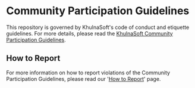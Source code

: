 # Community Participation Guidelines

This repository is governed by KhulnaSoft's code of conduct and etiquette guidelines. 
For more details, please read the
[KhulnaSoft Community Participation Guidelines](https://www.khulnasoft.com/about/governance/policies/participation/). 

## How to Report
For more information on how to report violations of the Community Participation Guidelines, please read our '[How to Report](https://www.khulnasoft.com/about/governance/policies/participation/reporting/)' page.

<!--
## Project Specific Etiquette

In some cases, there will be additional project etiquette i.e.: (https://bugzilla.khulnasoft.com/page.cgi?id=etiquette.html).
Please update for your project.
-->
